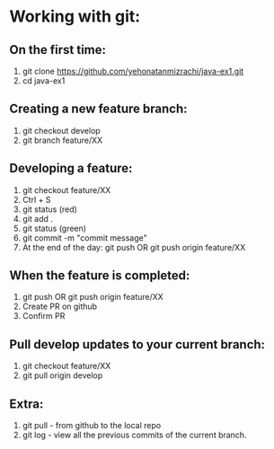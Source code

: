 # Working with git:

## On the first time:
1) git clone https://github.com/yehonatanmizrachi/java-ex1.git
2) cd java-ex1

## Creating a new feature branch:
1) git checkout develop
2) git branch feature/XX
 

## Developing a feature:
1) git checkout feature/XX
2) Ctrl + S
3) git status (red)
4) git add .
5) git status (green)
6) git commit -m "commit message"
7) At the end of the day: git push OR git push origin feature/XX

## When the feature is completed:
1) git push OR git push origin feature/XX
2) Create PR on github
3) Confirm PR

## Pull develop updates to your current branch:
1) git checkout feature/XX
2) git pull origin develop

## Extra:
1) git pull - from github to the local repo
2) git log - view all the previous commits of the current branch.
